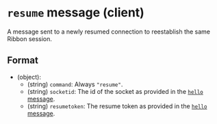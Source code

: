 # `resume` message (client)

A message sent to a newly resumed connection to reestablish the same Ribbon session.

## Format

* (object):
    * (string) `command`: Always `"resume"`.
    * (string) `socketid`: The id of the socket as provided in the [`hello` message](server_hello.md).
    * (string) `resumetoken`: The resume token as provided in the [`hello` message](server_hello.md).
